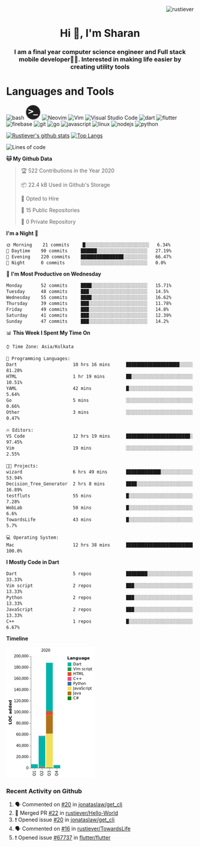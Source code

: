 <p align="right"> <img src="https://komarev.com/ghpvc/?username=rustiever" alt="rustiever" /> </p>
<h1 align="center">Hi 👋, I'm Sharan</h1>
<h3 align="center">I am a final year computer science engineer and Full stack mobile developer👨‍💻. Interested in making life easier by creating utility tools</h3>



<!-- * 🔭 I’m currently working on [Bridge](https://github.com/rustiever/bridge)

* 🌱 I’m currently learning **Flutter, Golang**

* 📫 How to reach me **sharanneeded@gmail.com**

* ⚡ Available for Freelance projects/internship opportunities. -->

# Languages and Tools

<p align="left">

  <img src="https://www.vectorlogo.zone/logos/gnu_bash/gnu_bash-icon.svg" alt="bash" width="40" height="40"/>

  <img src="https://raw.githubusercontent.com/github/explore/d92924b1d925bb134e308bd29c9de6c302ed3beb/topics/terminal/terminal.png" alt="Terminal" width="40" height="40"/> 

  <img src="https://www.vectorlogo.zone/logos/neovimio/neovimio-icon.svg" alt="Neovim" width="40" height="40"/> 
  
  <img src="https://www.vectorlogo.zone/logos/vim/vim-icon.svg" alt="Vim" width="40" height="40"/> 

  <img src="https://www.vectorlogo.zone/logos/visualstudio_code/visualstudio_code-icon.svg" alt="Visual Studio Code" width="40" height="40"/> 

  <img src="https://www.vectorlogo.zone/logos/dartlang/dartlang-icon.svg" alt="dart" width="40" height="40"/>

  <img src="https://www.vectorlogo.zone/logos/flutterio/flutterio-icon.svg" alt="flutter" width="40" height="40"/> 
  
  <img src="https://www.vectorlogo.zone/logos/firebase/firebase-icon.svg" alt="firebase" width="40" height="40"/>

  <img src="https://www.vectorlogo.zone/logos/git-scm/git-scm-icon.svg" alt="git" width="40" height="40"/> 

  <img src="https://devicons.github.io/devicon/devicon.git/icons/go/go-original.svg" alt="go" width="40" height="40"/>

  <img src="https://devicons.github.io/devicon/devicon.git/icons/javascript/javascript-original.svg" alt="javascript" width="40" height="40"/>
  
  <img src="https://devicons.github.io/devicon/devicon.git/icons/linux/linux-original.svg" alt="linux" width="40" height="40"/> 

  <img src="https://devicons.github.io/devicon/devicon.git/icons/nodejs/nodejs-original-wordmark.svg" alt="nodejs" width="40" height="40"/>

  <img src="https://devicons.github.io/devicon/devicon.git/icons/python/python-original.svg" alt="python" width="40" height="40"/>

[![Rustiever's github stats](https://github-readme-stats.vercel.app/api?username=rustiever&theme=algolia&count_private=true&show_icons=true)](https://github.com/rustiever/)
[![Top Langs](https://github-readme-stats.vercel.app/api/top-langs/?username=rustiever&layout=compact&langs_count=10&theme=algolia)](https://github.com/rustiever/)



<!--START_SECTION:waka-->
![Lines of code](https://img.shields.io/badge/From%20Hello%20World%20I%27ve%20Written-7.0%20million%20lines%20of%20code-blue)

**🐱 My Github Data** 

> 🏆 522 Contributions in the Year 2020
 > 
> 📦 22.4 kB Used in Github's Storage 
 > 
> 💼 Opted to Hire
 > 
> 📜 15 Public Repositories
 > 
> 🔑 0 Private Repository 
 > 
**I'm a Night 🦉** 

```text
🌞 Morning    21 commits     █░░░░░░░░░░░░░░░░░░░░░░░░   6.34% 
🌆 Daytime    90 commits     ██████░░░░░░░░░░░░░░░░░░░   27.19% 
🌃 Evening    220 commits    ████████████████░░░░░░░░░   66.47% 
🌙 Night      0 commits      ░░░░░░░░░░░░░░░░░░░░░░░░░   0.0%

```
📅 **I'm Most Productive on Wednesday** 

```text
Monday       52 commits     ████░░░░░░░░░░░░░░░░░░░░░   15.71% 
Tuesday      48 commits     ███░░░░░░░░░░░░░░░░░░░░░░   14.5% 
Wednesday    55 commits     ████░░░░░░░░░░░░░░░░░░░░░   16.62% 
Thursday     39 commits     ███░░░░░░░░░░░░░░░░░░░░░░   11.78% 
Friday       49 commits     ███░░░░░░░░░░░░░░░░░░░░░░   14.8% 
Saturday     41 commits     ███░░░░░░░░░░░░░░░░░░░░░░   12.39% 
Sunday       47 commits     ███░░░░░░░░░░░░░░░░░░░░░░   14.2%

```


📊 **This Week I Spent My Time On** 

```text
⌚︎ Time Zone: Asia/Kolkata

💬 Programming Languages: 
Dart                     10 hrs 16 mins      ████████████████████░░░░░   81.28% 
HTML                     1 hr 19 mins        ██░░░░░░░░░░░░░░░░░░░░░░░   10.51% 
YAML                     42 mins             █░░░░░░░░░░░░░░░░░░░░░░░░   5.64% 
Go                       5 mins              ░░░░░░░░░░░░░░░░░░░░░░░░░   0.66% 
Other                    3 mins              ░░░░░░░░░░░░░░░░░░░░░░░░░   0.47%

🔥 Editors: 
VS Code                  12 hrs 19 mins      ████████████████████████░   97.45% 
Vim                      19 mins             ░░░░░░░░░░░░░░░░░░░░░░░░░   2.55%

🐱‍💻 Projects: 
wizard                   6 hrs 49 mins       █████████████░░░░░░░░░░░░   53.94% 
Decision_Tree_Generator  2 hrs 8 mins        ████░░░░░░░░░░░░░░░░░░░░░   16.89% 
testfluts                55 mins             █░░░░░░░░░░░░░░░░░░░░░░░░   7.28% 
WebLab                   50 mins             █░░░░░░░░░░░░░░░░░░░░░░░░   6.6% 
TowardsLife              43 mins             █░░░░░░░░░░░░░░░░░░░░░░░░   5.7%

💻 Operating System: 
Mac                      12 hrs 38 mins      █████████████████████████   100.0%

```

**I Mostly Code in Dart** 

```text
Dart                     5 repos             ████████░░░░░░░░░░░░░░░░░   33.33% 
Vim script               2 repos             ███░░░░░░░░░░░░░░░░░░░░░░   13.33% 
Python                   2 repos             ███░░░░░░░░░░░░░░░░░░░░░░   13.33% 
JavaScript               2 repos             ███░░░░░░░░░░░░░░░░░░░░░░   13.33% 
C++                      1 repos             █░░░░░░░░░░░░░░░░░░░░░░░░   6.67%

```


**Timeline**

![Chart not found](https://github.com/rustiever/rustiever/blob/master/charts/bar_graph.png) 


<!--END_SECTION:waka-->

### Recent Activity on Github
<!--START_SECTION:activity-->
1. 🗣 Commented on [#20](https://github.com/jonataslaw/get_cli/issues/20) in [jonataslaw/get_cli](https://github.com/jonataslaw/get_cli)
2. 🎉 Merged PR [#22](https://github.com/rustiever/Hello-World/pull/22) in [rustiever/Hello-World](https://github.com/rustiever/Hello-World)
3. ❗️ Opened issue [#20](https://github.com/jonataslaw/get_cli/issues/20) in [jonataslaw/get_cli](https://github.com/jonataslaw/get_cli)
4. 🗣 Commented on [#16](https://github.com/rustiever/TowardsLife/issues/16) in [rustiever/TowardsLife](https://github.com/rustiever/TowardsLife)
5. ❗️ Opened issue [#67737](https://github.com/flutter/flutter/issues/67737) in [flutter/flutter](https://github.com/flutter/flutter)
<!--END_SECTION:activity-->